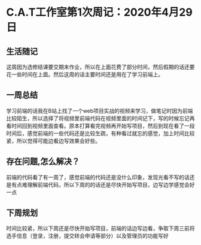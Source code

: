 # C.A.T工作室第1次周记：2020年4月29日

## 生活随记

这周因为选修结课要交期末作业，所以在上面花费了部分时间，然后假期的话还要花一些时间在上面。然后这周的话主要时间还是用在了学习前端上。

## 一周总结

 学习前端的话我在B站上找了一个web项目实战的视频来学习，做笔记时因为前端比较陌生，所以选择了将视频里前端代码在视频里面的时间记下，写的时候忘记再看时间回到视频里面查看。原本打算看完视频再开始写项目，然后到现在看了一段时间后，感觉前端的一些代码还是比较生疏，有种看过就忘的感觉，加上时间比较紧，所以觉得可能边看边写效果会好些。

## 存在问题,怎么解决？

前端的代码看了有一周了，感觉前端的代码还是没什么印象，发现光看不写的话还是有点难理解前端代码，所以下周的的话还是尽快开始写项目，边写边学感觉会好一点

## 下周规划

时间比较紧，所以下周还是尽快开始写项目，前端的话边写边看，争取下周三前将选手信息（登录，注册，提交转会申请等部分）以及管理员的功能写好
